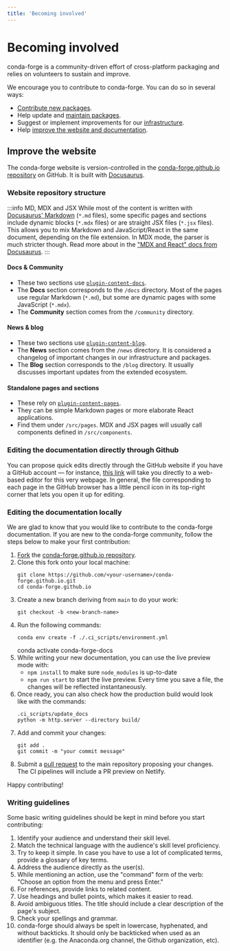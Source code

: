 ```yaml
---
title: 'Becoming involved'
---
```


<a id="becoming-involved"></a>

<a id="id1"></a>

# Becoming involved

conda-forge is a community-driven effort of cross-platform packaging and relies on volunteers to sustain and improve.

We encourage you to contribute to conda-forge. You can do so in several ways:

- [Contribute new packages](../maintainer/adding_pkgs.md).
- Help update and [maintain packages](../maintainer/updating_pkgs.md).
- Suggest or implement improvements for our [infrastructure](../maintainer/infrastructure.md).
- Help [improve the website and documentation](#improve-the-website).

<a id="improve-docs"></a>

## Improve the website

The conda-forge website is version-controlled in the
[conda-forge.github.io repository](https://github.com/conda-forge/conda-forge.github.io) on GitHub.
It is built with [Docusaurus](https://docusaurus.io). 

### Website repository structure

:::info MD, MDX and JSX
While most of the content is written with
[Docusaurus' Markdown](https://docusaurus.io/docs/markdown-features) (`*.md` files),
some specific pages and sections include dynamic blocks (`*.mdx` files) or are straight JSX files
(`*.jsx` files). This allows you to mix Markdown and JavaScript/React in the same document,
depending on the file extension. In MDX mode, the parser is much stricter though.
Read more about in the ["MDX and React" docs from Docusaurus](https://docusaurus.io/docs/markdown-features/react).
:::

#### Docs & Community

- These two sections use [`plugin-content-docs`](https://docusaurus.io/docs/api/plugins/@docusaurus/plugin-content-docs).
- The **Docs** section corresponds to the `/docs` directory. Most of the pages use regular Markdown
  (`*.md`), but some are dynamic pages with some JavaScript (`*.mdx`).
- The **Community** section comes from the `/community` directory.

#### News & blog

- These two sections use [`plugin-content-blog`](https://docusaurus.io/docs/api/plugins/@docusaurus/plugin-content-blog).
- The **News** section comes from the `/news` directory.
  It is considered a changelog of important changes in our infrastructure and packages.
- The **Blog** section corresponds to the `/blog` directory.
  It usually discusses important updates from the extended ecosystem.

#### Standalone pages and sections

- These rely on [`plugin-content-pages`](https://docusaurus.io/docs/api/plugins/@docusaurus/plugin-content-pages).
- They can be simple Markdown pages or more elaborate React applications.
- Find them under `/src/pages`. MDX and JSX pages will usually call components defined in `/src/components`.


### Editing the documentation directly through Github

You can propose quick edits directly through the GitHub website if you have
a GitHub account — for instance, [this link](https://github.com/conda-forge/conda-forge.github.io/edit/main/docs/index.md)
will take you directly to a web-based editor for this very webpage. In
general, the file corresponding to each page in the GitHub browser has a
little pencil icon in its top-right corner that lets you open it up for editing.

### Editing the documentation locally

We are glad to know that you would like to contribute to the conda-forge documentation.
If you are new to the conda-forge community, follow the steps below to make your first contribution:

1. [Fork](https://help.github.com/articles/fork-a-repo/) the
   [conda-forge.github.io repository](https://github.com/conda-forge/conda-forge.github.io).
2. Clone this fork onto your local machine:
   ```
   git clone https://github.com/<your-username>/conda-forge.github.io.git
   cd conda-forge.github.io
   ```
3. Create a new branch deriving from `main` to do your work:
   ```
   git checkout -b <new-branch-name>
   ```
4. Run the following commands:
   ```
   conda env create -f ./.ci_scripts/environment.yml
   ```
   conda activate conda-forge-docs
5. While writing your new documentation, you can use the live preview mode with:
   - `npm install` to make sure `node_modules` is up-to-date
   - `npm run start` to start the live preview. Every time you save a file, the changes will be reflected instantaneously.
6. Once ready, you can also check how the production build would look like with the commands:
   ```
   .ci_scripts/update_docs
   python -m http.server --directory build/
   ```
7. Add and commit your changes:
   ```
   git add .
   git commit -m "your commit message"
   ```
8. Submit a [pull request](https://help.github.com/articles/about-pull-requests/) to the main repository proposing your changes.
   The CI pipelines will include a PR preview on Netlify.

Happy contributing!

### Writing guidelines

Some basic writing guidelines should be kept in mind before you start contributing:

1. Identify your audience and understand their skill level.
2. Match the technical language with the audience's skill level proficiency.
3. Try to keep it simple. In case you have to use a lot of complicated terms, provide a glossary of key terms.
4. Address the audience directly as the user(s).
5. While mentioning an action, use the "command" form of the verb: "Choose an option from the menu and press Enter."
6. For references, provide links to related content.
7. Use headings and bullet points, which makes it easier to read.
8. Avoid ambiguous titles. The title should include a clear description of the page's subject.
9. Check your spellings and grammar.
10. conda-forge should always be spelt in lowercase, hyphenated, and without backticks.
    It should only be backticked when used as an identifier (e.g. the Anaconda.org channel, the Github organization, etc).
